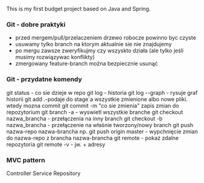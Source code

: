 This is my first budget project based on Java and Spring.

### Git - dobre praktyki

- przed mergem/pull/przelaczeniem drzewo robocze powinno byc czyste
- usuwamy tylko branch na ktorym aktualnie sie nie znajdujemy
- po mergu zawsze zweryfikujmy czy wszyskto działa (ale tylko jeśli musimy rozwiązywac konflikty)
- zmergowany feature-branch można bezpiecznie usunąć
### Git - przydatne komendy
git status - co sie dzieje w repo
git log - historia
git log --graph - rysuje graf historii
git add .-podaje do stage`a wszystkie zmienione albo nowe pliki. wtedy mozna commit
git commit -m "co sie zmienia" zapis zmian do repozytorium
git branch -a - wyswietl wszystkie branche
git checkout nazwa_brancha - przełączenia na inny branch
git checkout -b nazwa_brancha - przełączenie na właśnie tworzony/nowy branch
git push nazwa-repo nazwa-brancha np. git push origin master - wypchnięcie zmian do nazwa-repo z brancha nazwa-brancha
git remote - pokaż zdalne repozytoria
git remote -v - jw. + adresy


### MVC pattern
Controller
Service
Repository

